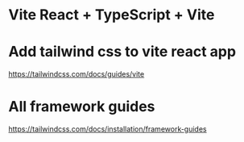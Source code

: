 # Vite React + TypeScript + Vite

# Add tailwind css to vite react app
https://tailwindcss.com/docs/guides/vite

# All framework guides
https://tailwindcss.com/docs/installation/framework-guides